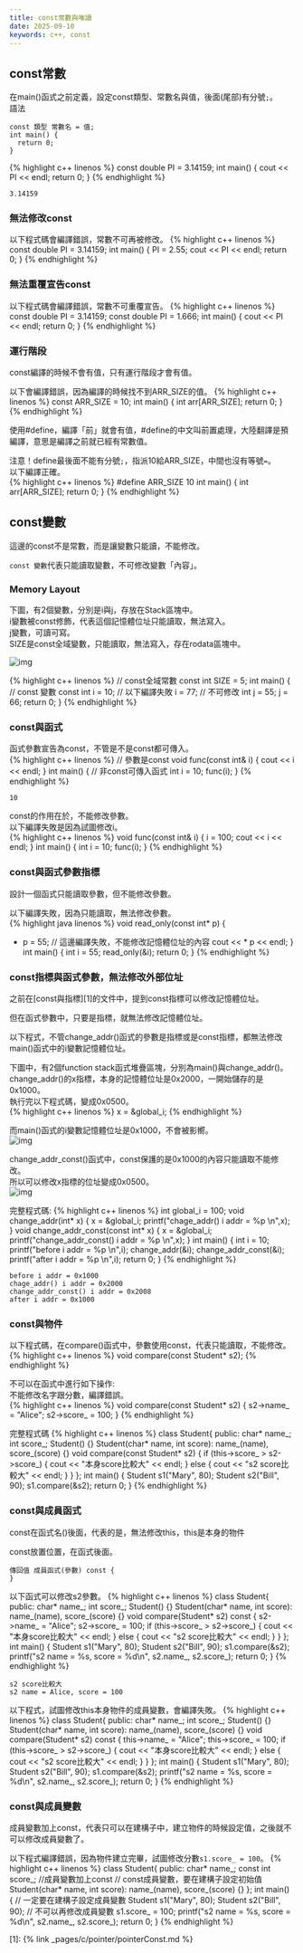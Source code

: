 ```yaml
---
title: const常數與唯讀
date: 2025-09-10
keywords: c++, const
---
```

## const常數
在main()函式之前定義，設定const類型、常數名與值，後面(尾部)有分號`;`。<br>
語法
```
const 類型 常數名 = 值;
int main() {
  return 0;
}
```

{% highlight c++ linenos %}
const double PI = 3.14159;
int main() {
  cout << PI << endl;
  return 0;
}
{% endhighlight %}
```
3.14159
```

### 無法修改const
以下程式碼會編譯錯誤，常數不可再被修改。
{% highlight c++ linenos %}
const double PI = 3.14159;
int main() {
  PI = 2.55;
  cout << PI << endl;
  return 0;
}
{% endhighlight %}

### 無法重覆宣告const
以下程式碼會編譯錯誤，常數不可重覆宣告。
{% highlight c++ linenos %}
const double PI = 3.14159;
const double PI = 1.666;
int main() {
  cout << PI << endl;
  return 0;
}
{% endhighlight %}

### 運行階段
const編譯的時候不會有值，只有運行階段才會有值。

以下會編譯錯誤，因為編譯的時候找不到ARR_SIZE的值。
{% highlight c++ linenos %}
const ARR_SIZE = 10;
int main() {
  int arr[ARR_SIZE];
  return 0;
}
{% endhighlight %}

使用#define，編譯「前」就會有值，#define的中文叫前置處理，大陸翻譯是預編譯，意思是編譯之前就已經有常數值。<br>

注意！define最後面不能有分號`;`，指派10給ARR_SIZE，中間也沒有等號`=`。<br>
以下編譯正確。<br>
{% highlight c++ linenos %}
#define ARR_SIZE 10
int main() {
  int arr[ARR_SIZE];
  return 0;
}
{% endhighlight %}

## const變數
這邊的const不是常數，而是讓變數只能讀，不能修改。

`const 變數`代表只能讀取變數，不可修改變數「內容」。

### Memory Layout
下圖，有2個變數，分別是i與j，存放在Stack區塊中。<br>
i變數被const修飾，代表這個記憶體位址只能讀取，無法寫入。<br>
j變數，可讀可寫。<br>
SIZE是const全域變數，只能讀取，無法寫入，存在rodata區塊中。<br>

![img]({{site.imgurl}}/c++/const1.png)<br>

{% highlight c++ linenos %}
// const全域常數
const int SIZE = 5;
int main() {
  // const 變數
  const int i = 10;
  // 以下編譯失敗
  i = 77;  // 不可修改
  int j = 55;
  j = 66;
  return 0;
}
{% endhighlight %}

### const與函式
函式參數宣告為const，不管是不是const都可傳入。<br>
{% highlight c++ linenos %}
// 參數是const
void func(const int& i) {
  cout << i << endl;
}
int main() {
  // 非const可傳入函式
  int i = 10;
  func(i);
}
{% endhighlight %}
```
10
```

const的作用在於，不能修改參數。<br>
以下編譯失敗是因為試圖修改i。<br>
{% highlight c++ linenos %}
void func(const int& i) {
  i = 100;
  cout << i << endl;
}
int main() {
  int i = 10;
  func(i);
}
{% endhighlight %}

### const與函式參數指標
設計一個函式只能讀取參數，但不能修改參數。<br>

以下編譯失敗，因為只能讀取，無法修改參數。<br>
{% highlight java linenos %}
void read_only(const int* p) {
  * p = 55;  // 這邊編譯失敗，不能修改記憶體位址的內容
  cout << * p << endl;
}
int main() {
  int i = 55;
  read_only(&i);
  return 0;
}
{% endhighlight %}

### const指標與函式參數，無法修改外部位址
之前在[const與指標][1]的文件中，提到const指標可以修改記憶體位址。<br>

但在函式參數中，只要是指標，就無法修改記憶體位址。<br>

以下程式，不管change_addr()函式的參數是指標或是const指標，都無法修改main()函式中的i變數記憶體位址。<br>

下圖中，有2個function stack函式堆疊區塊，分別為main()與change_addr()。<br>
change_addr()的x指標，本身的記憶體位址是0x2000，一開始儲存的是0x1000。<br>
執行完以下程式碼，變成0x0500。<br>
{% highlight c++ linenos %}
x = &global_i;
{% endhighlight %}

而main()函式的i變數記憶體位址是0x1000，不會被影嚮。<br>
![img]({{site.imgurl}}/c++/const2.png)<br>

change_addr_const()函式中，const保護的是0x1000的<span class="markline">內容</span>只能讀取不能修改。<br>
所以可以修改x指標的位址變成0x0500。<br>
![img]({{site.imgurl}}/c++/const3.png)<br>

完整程式碼:
{% highlight c++ linenos %}
int global_i = 100; 
void change_addr(int* x) {
  x = &global_i;
  printf("chage_addr() i addr = %p \n",x);
}
void change_addr_const(const int* x) {
  x = &global_i;
  printf("change_addr_const() i addr = %p \n",x);
}
int main() {
  int i = 10;
  printf("before i addr = %p \n",i);
  change_addr(&i);
  change_addr_const(&i);
  printf("after i addr = %p \n",i);
  return 0;
}
{% endhighlight %}
```
before i addr = 0x1000 
chage_addr() i addr = 0x2000
change_addr_const() i addr = 0x2008
after i addr = 0x1000
```

### const與物件
以下程式碼，在compare()函式中，參數使用const，代表只能讀取，不能修改。
{% highlight c++ linenos %}
void compare(const Student* s2);
{% endhighlight %}

不可以在函式中進行如下操作:<br>
不能修改名字跟分數，編譯錯誤。<br>
{% highlight c++ linenos %}
void compare(const Student* s2) {
	s2->name_ = "Alice";
	s2->score_ = 100;
}
{% endhighlight %}

完整程式碼
{% highlight c++ linenos %}
class Student{
public:
  char* name_;
  int score_;
  Student() {}
  Student(char* name, int score): name_(name), score_(score) {}
  void compare(const Student* s2) {
    if (this->score_ > s2->score_) {
      cout << "本身score比較大" << endl;
    } else {
      cout << "s2 score比較大" << endl;
    }
  }
};
int main() {
  Student s1("Mary", 80);
  Student s2("Bill", 90);
  s1.compare(&s2);
  return 0;
}
{% endhighlight %}

### const與成員函式
const在函式名()後面，代表的是，無法修改this，this是本身的物件

const放置位置，在函式後面。
```
傳回值 成員函式(參數) const {
}
```
以下函式可以修改s2參數。
{% highlight c++ linenos %}
class Student{
public:
  char* name_;
  int score_;
  Student() {}
  Student(char* name, int score): name_(name), score_(score) {}
  void compare(Student* s2) const {
    s2->name_ = "Alice";
    s2->score_ = 100;
    if (this->score_ > s2->score_) {
      cout << "本身score比較大" << endl;
    } else {
      cout << "s2 score比較大" << endl;
    }
  }
};
int main() {
  Student s1("Mary", 80);
  Student s2("Bill", 90);
  s1.compare(&s2);
  printf("s2 name = %s, score = %d\n", s2.name_, s2.score_);
  return 0;
}
{% endhighlight %}
```
s2 score比較大
s2 name = Alice, score = 100
```

以下程式，試圖修改this本身物件的成員變數，會編譯失敗。
{% highlight c++ linenos %}
class Student{
public:
  char* name_;
  int score_;
  Student() {}
  Student(char* name, int score): name_(name), score_(score) {}
  void compare(Student* s2) const {
    this->name_ = "Alice";
    this->score_ = 100;
    if (this->score_ > s2->score_) {
      cout << "本身score比較大" << endl;
    } else {
      cout << "s2 score比較大" << endl;
    }
  }
};
int main() {
  Student s1("Mary", 80);
  Student s2("Bill", 90);
  s1.compare(&s2);
  printf("s2 name = %s, score = %d\n", s2.name_, s2.score_);
  return 0;
}
{% endhighlight %}

### const與成員變數
成員變數加上const，代表只可以在建構子中，建立物件的時候設定值，之後就不可以修改成員變數了。<br>

以下程式編譯錯誤，因為物件建立完畢，試圖修改分數`s1.score_ = 100`。
{% highlight c++ linenos %}
class Student{
public:
  char* name_;
  const int score_; //成員變數加上const
  // const成員變數，要在建構子設定初始值
  Student(char* name, int score): name_(name), score_(score) {}
};
int main() {
  // 一定要在建構子設定成員變數
  Student s1("Mary", 80);
  Student s2("Bill", 90);
  // 不可以再修改成員變數
  s1.score_ = 100;
  printf("s2 name = %s, score = %d\n", s2.name_, s2.score_);
  return 0;
}
{% endhighlight %}




[1]: {% link _pages/c/pointer/pointerConst.md %}